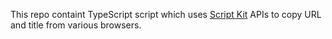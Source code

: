 This repo containt TypeScript script which uses [Script Kit](https://www.scriptkit.com/) APIs to copy URL and title from various browsers.

